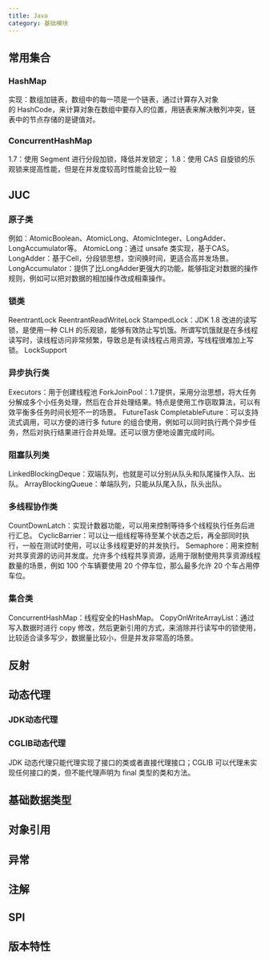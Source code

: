 ```yaml
---
title: Java
category: 基础模块
---
```


## 常用集合
### HashMap
实现：数组加链表，数组中的每一项是一个链表，通过计算存入对象的 HashCode，来计算对象在数组中要存入的位置，用链表来解决散列冲突，链表中的节点存储的是键值对。
### ConcurrentHashMap
1.7：使用 Segment 进行分段加锁，降低并发锁定；
1.8：使用 CAS 自旋锁的乐观锁来提高性能，但是在并发度较高时性能会比较一般


## JUC
### 原子类
例如：AtomicBoolean、AtomicLong、AtomicInteger、LongAdder、LongAccumulator等。
AtomicLong：通过 unsafe 类实现，基于CAS。
LongAdder：基于Cell，分段锁思想，空间换时间，更适合高并发场景。
LongAccumulator：提供了比LongAdder更强大的功能，能够指定对数据的操作规则，例如可以把对数据的相加操作改成相乘操作。
### 锁类
ReentrantLock
ReentrantReadWriteLock
StampedLock：JDK 1.8 改进的读写锁，是使用一种 CLH 的乐观锁，能够有效防止写饥饿。所谓写饥饿就是在多线程读写时，读线程访问非常频繁，导致总是有读线程占用资源，写线程很难加上写锁。
LockSupport
### 异步执行类
Executors：用于创建线程池
ForkJoinPool：1.7提供，采用分治思想，将大任务分解成多个小任务处理，然后在合并处理结果。特点是使用工作窃取算法，可以有效平衡多任务时间长短不一的场景。
FutureTask
CompletableFuture：可以支持流式调用，可以方便的进行多 future 的组合使用，例如可以同时执行两个异步任务，然后对执行结果进行合并处理。还可以很方便地设置完成时间。
### 阻塞队列类
LinkedBlockingDeque：双端队列，也就是可以分别从队头和队尾操作入队、出队。
ArrayBlockingQueue：单端队列，只能从队尾入队，队头出队。 
### 多线程协作类
CountDownLatch：实现计数器功能，可以用来控制等待多个线程执行任务后进行汇总。
CyclicBarrier：可以让一组线程等待至某个状态之后，再全部同时执行，一般在测试时使用，可以让多线程更好的并发执行。
Semaphore：用来控制对共享资源的访问并发度。允许多个线程共享资源，适用于限制使用共享资源线程数量的场景，例如 100 个车辆要使用 20 个停车位，那么最多允许 20 个车占用停车位。
### 集合类
ConcurrentHashMap：线程安全的HashMap。
CopyOnWriteArrayList：通过写入数据时进行 copy 修改，然后更新引用的方式，来消除并行读写中的锁使用，比较适合读多写少，数据量比较小，但是并发非常高的场景。

## 反射

## 动态代理

### JDK动态代理

### CGLIB动态代理
JDK 动态代理只能代理实现了接口的类或者直接代理接口；CGLIB 可以代理未实现任何接口的类，但不能代理声明为 final 类型的类和方法。

## 基础数据类型

## 对象引用

## 异常

## 注解

## SPI

## 版本特性

